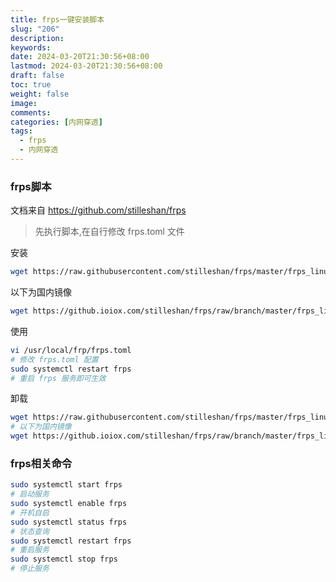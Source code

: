```yaml
---
title: frps一键安装脚本
slug: "206"
description: 
keywords: 
date: 2024-03-20T21:30:56+08:00
lastmod: 2024-03-20T21:30:56+08:00
draft: false
toc: true
weight: false
image:
comments: 
categories: [内网穿透]
tags:
  - frps
  - 内网穿透
---
```



<!--more-->


### frps脚本

文档来自 https://github.com/stilleshan/frps

>先执行脚本,在自行修改 frps.toml 文件

安装

```bash
wget https://raw.githubusercontent.com/stilleshan/frps/master/frps_linux_install.sh && chmod +x frps_linux_install.sh && ./frps_linux_install.sh
```

以下为国内镜像

```bash
wget https://github.ioiox.com/stilleshan/frps/raw/branch/master/frps_linux_install.sh && chmod +x frps_linux_install.sh && ./frps_linux_install.sh
```

使用

```bash
vi /usr/local/frp/frps.toml
# 修改 frps.toml 配置
sudo systemctl restart frps
# 重启 frps 服务即可生效
```

卸载

```bash
wget https://raw.githubusercontent.com/stilleshan/frps/master/frps_linux_uninstall.sh && chmod +x frps_linux_uninstall.sh && ./frps_linux_uninstall.sh
# 以下为国内镜像
wget https://github.ioiox.com/stilleshan/frps/raw/branch/master/frps_linux_uninstall.sh && chmod +x frps_linux_uninstall.sh && ./frps_linux_uninstall.sh
```


### frps相关命令

```bash
sudo systemctl start frps
# 启动服务 
sudo systemctl enable frps
# 开机自启
sudo systemctl status frps
# 状态查询
sudo systemctl restart frps
# 重启服务
sudo systemctl stop frps
# 停止服务
```





